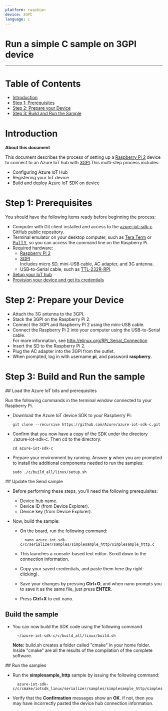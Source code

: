```yaml
---
platform: raspbian
device: 3GPI
language: c
---
```


Run a simple C sample on 3GPI device
===
---

# Table of Contents

-   [Introduction](#Introduction)
-   [Step 1: Prerequisites](#Step-1-Prerequisites)
-   [Step 2: Prepare your Device](#Step-2-PrepareDevice)
-   [Step 3: Build and Run the Sample](#Step-3-Build)

<a name="Introduction"></a>
# Introduction

**About this document**

This document describes the process of setting up a [Raspberry Pi 2](https://www.raspberrypi.org/) device to connect to an Azure IoT hub with [3GPI](http://www.mechatrax.com/products/3gpi).This multi-step process includes:
-   Configuring Azure IoT Hub
-   Registering your IoT device
-   Build and deploy Azure IoT SDK on device

<a name="Step-1-Prerequisites"></a>
# Step 1: Prerequisites

You should have the following items ready before beginning the process:
-   Computer with Git client installed and access to the
    [azure-iot-sdk-c](https://github.com/Azure/azure-iot-sdk-c) GitHub public repository.
-   Terminal emulator on your desktop computer, such as [Tera Term](https://osdn.jp/projects/ttssh2/) or [PuTTY](http://www.putty.org/), so you can access the command line on the Raspberry Pi.
- Required hardware:  
  - [Raspberry Pi 2](https://www.raspberrypi.org/products/raspberry-pi-2-model-b/)  
  - [3GPI](http://www.mechatrax.com/products/3gpi)  
	  Includes micro SD, mini-USB cable, AC adapter, and 3G antenna.
  - USB-to-Serial cable, such as [TTL-232R-RPI](http://www.ftdichip.com/Products/Cables/RPi.htm).  
-   [Setup your IoT hub][lnk-setup-iot-hub]
-   [Provision your device and get its credentials][lnk-manage-iot-hub]

<a name="Step-2-PrepareDevice"></a>
# Step 2: Prepare your Device
-  Attach the 3G antenna to the 3GPI.
-  Stack the 3GPI on the Raspberry Pi 2.
-  Connect the 3GPI and Raspberry Pi 2 using the mini-USB cable.
-  Connect the Raspberry Pi 2 into your computer using the USB-to-Serial cable.  
   For more information, see http://elinux.org/RPi_Serial_Connection
-  Insert the SD to the Raspberry Pi 2.
-  Plug the AC adapter into the 3GPI from the outlet.
-  When prompted, log in with username **pi**, and password **raspberry**.

<a name="Step-3-Build"></a>
# Step 3: Build and Run the sample

<a name="Load-the-Azure-IoT-bits-and-prerequisites"/>
## Load the Azure IoT bits and prerequisites

Run the following commands in the terminal window connected to your Raspberry Pi.

- Download the Azure IoT device SDK to your Raspberry Pi:

  ```
  git clone --recursive https://github.com/Azure/azure-iot-sdk-c.git
  ```

- Confirm that you now have a copy of the SDK under the directory ./azure-iot-sdk-c.
Then cd to the directory:
  ```
  cd azure-iot-sdk-c
  ```

- Prepare your environment by running. Answer **y** when you are prompted to install the additional components needed to run the samples:
  ```
  sudo ./c/build_all/linux/setup.sh
  ```

<a name="Build-the-Azure-client"/>
## Update the Send sample

- Before performing these steps, you'll need the following prerequisites:

	- Device hub name.
	- Device ID (from Device Explorer).
	- Device key (from Device Explorer).

- Now, build the sample:

	- On the board, run the following command:

			nano azure-iot-sdk-c/c/serializer/samples/simplesample_http/simplesample_http.c

	- This launches a console-based text editor. Scroll down to the connection information.

	- Copy your saved credentials, and paste them here (by right-clicking).

	- Save your changes by pressing **Ctrl+O**, and when nano prompts you to save it as the same file, just press **ENTER**.

	- Press **Ctrl+X** to exit nano.

## Build the sample

- You can now build the SDK code using the following command.

		~/azure-iot-sdk-c/c/build_all/linux/build.sh

	**Note:** build.sh creates a folder called "cmake" in your home folder. Inside "cmake" are all the results of the compilation of the complete software.

<a name="Run-the-samples"/>
## Run the samples

- Run the **simplesample_http** sample by issuing the following command:

        azure-iot-sdk-c/c/cmake/iotsdk_linux/serializer/samples/simplesample_http/simplesample_http

- Verify that the **Confirmation** messages show an **OK**. If not, then you may have incorrectly pasted the device hub connection information.

[lnk-setup-iot-hub]: ../setup_iothub.md
[lnk-manage-iot-hub]: ../manage_iot_hub.md